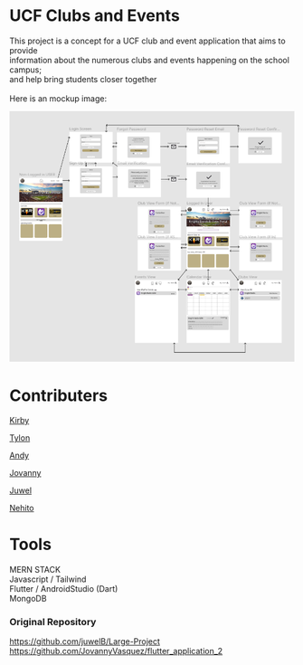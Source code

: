 # UCF Clubs and Events
This project is a concept for a UCF club and event application that aims to provide <br />
information about the numerous clubs and events happening on the school campus; <br />
and help bring students closer together <br />
<br />
Here is an mockup image: <br />

![Example Image](images/frontendmock.png) <br />


# Contributers
[Kirby](https://github.com/KirbysGit)

[Tylon](https://github.com/rTylon)

[Andy](https://github.com/csandynguyen1)

[Jovanny](https://github.com/JovannyVasquez)

[Juwel](https://github.com/juwelB)

[Nehito](https://github.com/NEHITO09)

# Tools
MERN STACK <br />
Javascript / Tailwind <br />
Flutter / AndroidStudio (Dart) <br />
MongoDB <br />

### Original Repository
https://github.com/juwelB/Large-Project <br />
https://github.com/JovannyVasquez/flutter_application_2
